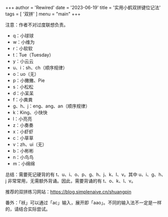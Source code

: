 +++
author = 'Rewired'
date = '2023-06-19'
title = '实用小鹤双拼键位记法'
tags = [
  '双拼'
]
menu = "main"
+++

注意：作者不对过度联想负责。

- q：小球球
- w：小维为
- r：小软软
- t：Tue（Tuesday）
- y：小云云
- u、i：sh、ch（顺序规律）
- o：uo（无）
- p：小撇撇、Pie
- s：小松松
- d：小呆呆
- f：小粪粪
- g、h、j：eng、ang、an（顺序规律）
- k：King、小快快
- l：小亮亮
- z：小奏奏
- x：小虾虾
- c：小草草
- v：zh、ui（无）
- b：小彬彬
- n：小鸟鸟
- m：小绵绵

总结：需要死记硬背的有 t、u、i、o、p、g、h、j、k、l、v。其中 u、i、g、h、j 非常常用，无需额外背诵。因此，需要背诵的有 t、o、k、l、v。

推荐的双拼练习网站：<https://blog.simplenaive.cn/shuangpin>

番外：「袄」可以通过「ac」输入，展开即「aao」。不同的输入法不一定是一样的，请结合实际尝试。